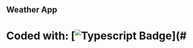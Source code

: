 ## Weather App
# Coded with: [![Typescript Badge](https://img.shields.io/badge/-Typescript-007acc?style=for-the-badge&labelColor=black&logo=typescript&logoColor=007acc)](#

